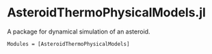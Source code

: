 # AsteroidThermoPhysicalModels.jl

A package for dynamical simulation of an asteroid.

```@autodocs
Modules = [AsteroidThermoPhysicalModels]
```

